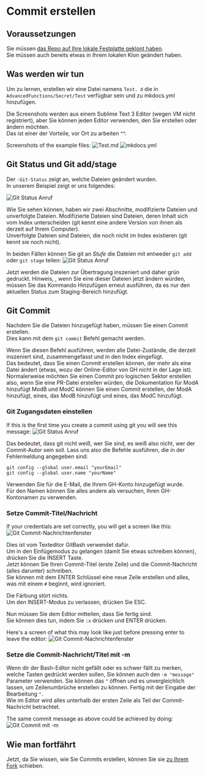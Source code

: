 # Commit erstellen

## Voraussetzungen

Sie müssen [das Repo auf Ihre lokale Festplatte geklont haben](/Contribute/LocalClone/Clone).  
Sie müssen auch bereits etwas in Ihrem lokalen Klon geändert haben.

## Was werden wir tun

Um zu lernen, erstellen wir eine Datei namens `Test. d` die in `AdvancedFunctions/Secret/Test` verfügbar sein und zu mkdocs.yml hinzufügen.

Die Screenshots werden aus einem Sublime Text 3 Editor (wegen VM nicht registriert), aber Sie können jeden Editor verwenden, den Sie erstellen oder ändern möchten.  
Das ist einer der Vorteile, vor Ort zu arbeiten ^^.

Screenshots of the example files: ![Test.md](/Contribute/LocalClone/assets/Example1_TestMD.png) ![mkdocs.yml](/Contribute/LocalClone/assets/Example1_mkdocsYML.png)

## Git Status und Git add/stage

Der `-Git-Status` zeigt an, welche Dateien geändert wurden.  
In unserem Beispiel zeigt er uns folgendes:

![Git Status Anruf](/Contribute/LocalClone/assets/Example1_Bash_GitStatus.png)

Wie Sie sehen können, haben wir zwei Abschnitte, modifizierte Dateien und unverfolgte Dateien. Modifizierte Dateien sind Dateien, deren Inhalt sich vom Index unterscheiden (git kennt eine andere Version von ihnen als derzeit auf Ihrem Computer).  
Unverfolgte Dateien sind Dateien, die noch nicht im Index existieren (git kennt sie noch nicht).

In beiden Fällen können Sie git an *Stufe* die Dateien mit entweder `git add` oder `git stage` teilen: ![Git Status Anruf](/Contribute/LocalClone/assets/Example1_Bash_GitStatus2.png)

Jetzt werden die Dateien zur Übertragung inszeniert und daher grün gedruckt. Hinweis, , wenn Sie eine dieser Dateien jetzt ändern würden, müssen Sie das Kommando Hinzufügen erneut ausführen, da es nur den aktuellen Status zum Staging-Bereich hinzufügt.

## Git Commit

Nachdem Sie die Dateien hinzugefügt haben, müssen Sie einen Commit erstellen.  
Dies kann mit dem `git commit` Befehl gemacht werden.

Wenn Sie diesen Befehl ausführen, werden alle Datei-Zustände, die derzeit inszeniert sind, zusammengefasst und in den Index eingefügt.  
Das bedeutet, dass Sie einen Commit erstellen können, der mehr als eine Datei ändert (etwas, wozu der Online-Editor von GH nicht in der Lage ist).  
Normalerweise möchten Sie einen Commit pro logischen Sektor erstellen also, wenn Sie eine PR-Datei erstellen würden, die Dokumentation für ModA hinzufügt ModB und ModC können Sie einen Commit erstellen, der ModA hinzufügt, eines, das ModB hinzufügt und eines, das ModC hinzufügt.

### Git Zugangsdaten einstellen

If this is the first time you create a commit using git you will see this message: ![Git Status Anruf](/Contribute/LocalClone/assets/Example1_Bash_GitCommit_CredentialError.png)

Das bedeutet, dass git nicht weiß, wer Sie sind, es weiß also nicht, wer der Commit-Autor sein soll. Lass uns also die Befehle ausführen, die in der Fehlermeldung angegeben sind:

    git config --global user.email "yourEmail"
    git config --global user.name "yourName"
    

Verwenden Sie für die E-Mail, die Ihrem GH-Konto hinzugefügt wurde.  
Für den Namen können Sie alles andere als versuchen, Ihren GH-Kontonamen zu verwenden.

### Setze Commit-Titel/Nachricht

If your credentials are set correctly, you will get a screen like this: ![Git Commit-Nachrichtenfenster](/Contribute/LocalClone/assets/Example1_Bash_GitCommit_Message1.png)

Dies ist vom Texteditor GitBash verwendet dafür.  
Um in den Einfügemodus zu gelangen (damit Sie etwas schreiben können), drücken Sie die INSERT Taste.  
Jetzt können Sie Ihren Commit-Titel (erste Zeile) und die Commit-Nachricht (alles darunter) schreiben.  
Sie können mit dem ENTER Schlüssel eine neue Zeile erstellen und alles, was mit einem `#` beginnt, wird ignoriert.

Die Färbung stört nichts.  
Um den INSERT-Modus zu verlassen, drücken Sie ESC.

Nun müssen Sie dem Editor mitteilen, dass Sie fertig sind.  
Sie können dies tun, indem Sie `:x` drücken und ENTER drücken.

Here's a screen of what this may look like just before pressing enter to leave the editor: ![Git Commit-Nachrichtenfenster](/Contribute/LocalClone/assets/Example1_Bash_GitCommit_Message2.png)

### Setze die Commit-Nachricht/Titel mit -m

Wenn dir der Bash-Editor nicht gefällt oder es schwer fällt zu merken, welche Tasten gedrückt werden sollen, Sie können auch den `-m "message"` Parameter verwenden. Sie können das `"` öffnen und es unvergleichlich lassen, um Zeilenumbrüche erstellen zu können. Fertig mit der Eingabe der Bearbeitung `"`.  
Wie im Editor wird alles unterhalb der ersten Zeile als Teil der Commit-Nachricht betrachtet.

The same commit message as above could be achieved by doing: ![Git Commit mit -m](/Contribute/LocalClone/assets/Example1_Bash_GitCommit_MessageParameter.png)

## Wie man fortfährt

Jetzt, da Sie wissen, wie Sie Commits erstellen, können Sie sie [zu Ihrem Fork](/Contribute/LocalClone/Push/) schieben.
